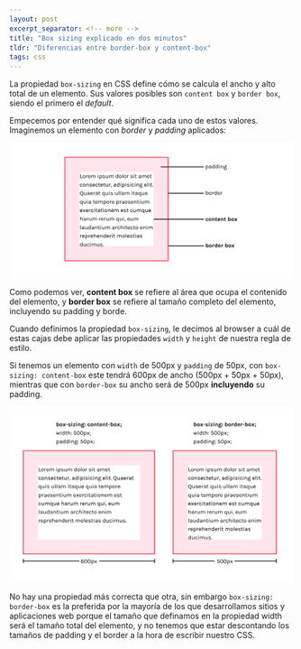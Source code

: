```yaml
---
layout: post
excerpt_separator: <!-- more -->
title: "Box sizing explicado en dos minutos"
tldr: "Diferencias entre border-box y content-box"
tags: css
---
```


La propiedad ```box-sizing``` en CSS define cómo se calcula el ancho y alto total de un elemento. Sus valores posibles son ```content box``` y ```border box```, siendo el primero el *default*.

Empecemos por entender qué significa cada uno de estos valores. Imaginemos un elemento con *border* y *padding* aplicados:

![Ilustración que muestra la caja del contenido y la caja del borde en un elemento](/assets/img/posts/box-sizing-example.png)

Como podemos ver, **content box** se refiere al área que ocupa el contenido del elemento, y **border box** se refiere al tamaño completo del elemento, incluyendo su padding y borde.

Cuando definimos la propiedad ```box-sizing```, le decimos al browser a cuál de estas cajas debe aplicar las propiedades ```width``` y ```height``` de nuestra regla de estilo.

Si tenemos un elemento con ```width``` de 500px y ```padding``` de 50px, con ```box-sizing: content-box``` este tendrá 600px de ancho (500px + 50px + 50px), mientras que con ```border-box``` su ancho será de 500px **incluyendo** su padding.

![Comparativa entre brder-box y content-box](/assets/img/posts/box-sizing-example-2.png)

No hay una propiedad más correcta que otra, sin embargo ```box-sizing: border-box``` es la preferida por la mayoría de los que desarrollamos sitios y aplicaciones web porque el tamaño que definamos en la propiedad width será el tamaño total del elemento, y no tenemos que estar descontando los tamaños de padding y el border a la hora de escribir nuestro CSS.

